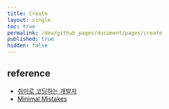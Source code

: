 ```yaml
---
title: Create
layout: single
toc: true
permalink: /dev/github_pages/document/pages/create
published: true
hidden: false
---
```


<head>
  <base target="_blank">
</head>



## reference

- [취미로 코딩하는 개발자](https://devinlife.com/howto%20github%20pages/new-pages/#1-page-%EA%B8%80-%EB%93%B1%EB%A1%9D%ED%95%98%EA%B8%B0)
- [Minimal Mistakes](https://mmistakes.github.io/minimal-mistakes/docs/pages/)

